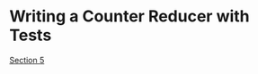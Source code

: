 Writing a Counter Reducer with Tests
=============

[Section 5](https://egghead.io/lessons/javascript-redux-writing-a-counter-reducer-with-tests?series=getting-started-with-redux)
